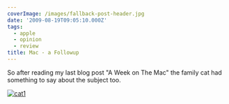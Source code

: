 ```yaml
---
coverImage: /images/fallback-post-header.jpg
date: '2009-08-19T09:05:10.000Z'
tags:
  - apple
  - opinion
  - review
title: Mac - a Followup
---
```


So after reading my last blog post "A Week on The Mac" the family cat had something to say about the subject too.

<!-- more -->

[![cat1](/wp-content/uploads/2009/08/cat1.jpg "cat1")](/wp-content/uploads/2009/08/cat1.jpg)
